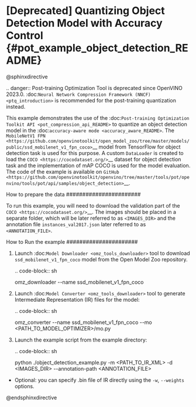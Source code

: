# [Deprecated] Quantizing Object Detection Model with Accuracy Control {#pot_example_object_detection_README}

@sphinxdirective

.. danger:: Post-training Optimization Tool is deprecated since OpenVINO 2023.0. :doc:`Neural Network Compression Framework (NNCF) <ptq_introduction>` is recommended for the post-training quantization instead.

This example demonstrates the use of the :doc:`Post-training Optimization Toolkit API <pot_compression_api_README>` to quantize an object detection model in the :doc:`accuracy-aware mode <accuracy_aware_README>`. The `MobileNetV1 FPN <https://github.com/openvinotoolkit/open_model_zoo/tree/master/models/public/ssd_mobilenet_v1_fpn_coco>`__ model from TensorFlow for object detection task is used for this purpose. A custom ``DataLoader`` is created to load the `COCO <https://cocodataset.org/>`__ dataset for object detection task and the implementation of mAP COCO is used for the model evaluation. The code of the example is available on `GitHub <https://github.com/openvinotoolkit/openvino/tree/master/tools/pot/openvino/tools/pot/api/samples/object_detection>`__.

How to prepare the data
#######################

To run this example, you will need to download the validation part of the `COCO <https://cocodataset.org/>`__. The images should be placed in a separate folder, which will be later referred to as ``<IMAGES_DIR>`` and the annotation file ``instances_val2017.json`` later referred to as ``<ANNOTATION_FILE>``.

How to Run the example
######################

1. Launch :doc:`Model Downloader <omz_tools_downloader>` tool to download ``ssd_mobilenet_v1_fpn_coco`` model from the Open Model Zoo repository.

   .. code-block:: sh

      omz_downloader --name ssd_mobilenet_v1_fpn_coco


2. Launch :doc:`Model Converter <omz_tools_downloader>` tool to generate Intermediate Representation (IR) files for the model:

   .. code-block:: sh

      omz_converter --name ssd_mobilenet_v1_fpn_coco --mo <PATH_TO_MODEL_OPTIMIZER>/mo.py


3. Launch the example script from the example directory:

   .. code-block:: sh

      python ./object_detection_example.py -m <PATH_TO_IR_XML> -d <IMAGES_DIR> --annotation-path <ANNOTATION_FILE>


*  Optional: you can specify .bin file of IR directly using the ``-w``, ``--weights`` options.

@endsphinxdirective